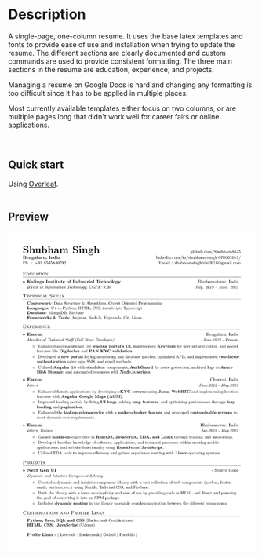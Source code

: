 # Description
A single-page, one-column resume. It uses the base latex templates and fonts to provide ease of use and installation when trying to update the resume. The different sections are clearly documented and custom commands are used to provide consistent formatting. The three main sections in the resume are education, experience, and projects.


Managing a resume on Google Docs is hard and changing any formatting is too difficult since it has to be applied in multiple places.

Most currently available templates either focus on two columns, or are multiple pages long that didn't work well for career fairs or online applications.

<br>

## Quick start

Using [Overleaf](https://www.overleaf.com/).
<br>
<br>

## Preview

![Resume Screenshot](/Preview.png)
